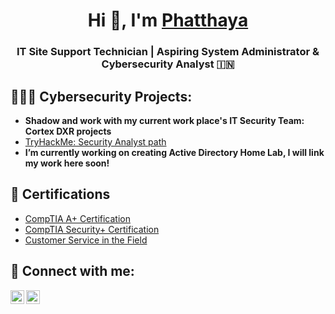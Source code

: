 <h1 align="center">Hi 👋, I'm <a href="https://100rabhcsmc.github.io/Me.io/" target="blank">
Phatthaya</a></h1>
<h3 align="center">IT Site Support Technician | Aspiring System Administrator & Cybersecurity Analyst &#127470;&#127475</h3>


<h2>👩🏻‍💻 Cybersecurity Projects:</h2>

- <b>Shadow and work with my current work place's IT Security Team: Cortex DXR projects</b>
- [TryHackMe: Security Analyst path](https://tryhackme.com/r/p/PSaohin)
- <b>I’m currently working on creating Active Directory Home Lab, I will link my work here soon!</b>


<h2>📄 Certifications</h2>

- [CompTIA A+ Certification](https://www.credly.com/badges/1ad9ad0a-f9e5-4979-bfce-56c7842c1eb8/linked_in_profile)
- [CompTIA Security+ Certification](https://www.credly.com/badges/cdd5eebb-a02b-4dff-a50c-01ccbdb4766b/linked_in_profile)
- [Customer Service in the Field](https://www.linkedin.com/in/phatthaya-saohin/details/certifications/1704334502237/single-media-viewer/?profileId=ACoAACrIy5MBeVfOkacdgRWwSaSDQ3ixI0KSl08)


<h2> 🤳 Connect with me:</h2>

[<img align="left" alt="JoshMadakor | LinkedIn" width="22px" src="https://cdn.jsdelivr.net/npm/simple-icons@v3/icons/linkedin.svg" />](https://www.linkedin.com/in/phatthaya-saohin/)
[<img align="left" alt="JoshMadakor | Twitter" width="22px" src="https://cdn.jsdelivr.net/npm/simple-icons@v3/icons/twitter.svg" />](https://x.com/SaohinPattaya)

<!--
**joshmadakor1/joshmadakor1** is a ✨ _special_ ✨ repository because its `README.md` (this file) appears on your GitHub profile.


- 🔭 I’m currently working on ...
- 🌱 I’m currently learning ...
- 👯 I’m looking to collaborate on ...
- 🤔 I’m looking for help with ...
- 💬 Ask me about ...
- 📫 How to reach me: ...
- 😄 Pronouns: Pat-ta-ya
- ⚡ Fun fact: ...
-->
